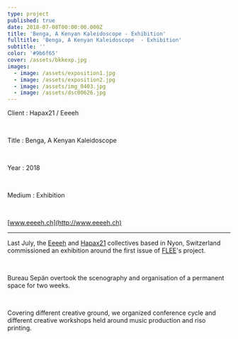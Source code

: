 ```yaml
---
type: project
published: true
date: 2018-07-08T00:00:00.000Z
title: 'Benga, A Kenyan Kaleidoscope - Exhibition'
fulltitle: 'Benga, A Kenyan Kaleidoscope  - Exhibition'
subtitle: ''
color: '#9b6f65'
cover: /assets/bkkexp.jpg
images:
  - image: /assets/exposition1.jpg
  - image: /assets/exposition2.jpg
  - image: /assets/img_0403.jpg
  - image: /assets/dsc00626.jpg
---
```

Client : Hapax21 / Eeeeh

<br/>

Title : Benga, A Kenyan Kaleidoscope

<br/>

Year : 2018

<br/>

Medium : Exhibition

<br/>

[www.eeeeh.ch](http://www.eeeeh.ch)

- - -

Last July, the [Eeeeh](http://www.eeeeh.ch/) and [Hapax21](http://c-h-21.tumblr.com/) collectives based in Nyon, Switzerland commissioned an exhibition around the first issue of [FLEE](https://fleeproject.com/)'s project.

<br/>

Bureau Sepän overtook the scenography and organisation of a permanent space for two weeks.

<br/>

Covering different creative ground, we organized conference cycle and different creative workshops held around music production and riso printing.
